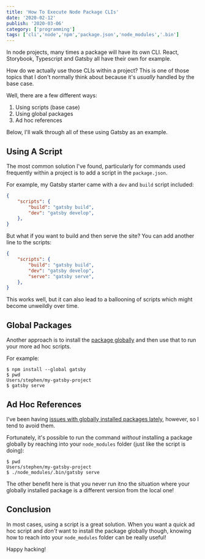```yaml
---
title: 'How To Execute Node Package CLIs'
date: '2020-02-12'
publish: '2020-03-06'
category: ['programming']
tags: ['cli','node','npm','package.json','node_modules','.bin']
---
```


In node projects, many times a package will have its own CLI. React, Storybook, Typescript and Gatsby all have their own for example.

How do we actually use those CLIs within a project? This is one of those topics that I don't normally think about because it's _usually_ handled by the base case.

Well, there are a few different ways:
1. Using scripts (base case)
2. Using global packages
3. Ad hoc references

Below, I'll walk through all of these using Gatsby as an example.

## Using A Script

The most common solution I've found, particularly for commands used frequently within a project is to add a script in the `package.json`.

For example, my Gatsby starter came with a `dev` and `build` script included:
```json:title=./package.json
{
    "scripts": {
        "build": "gatsby build",
        "dev": "gatsby develop",
    },
}
```

But what if you want to build and then serve the site? You can add another line to the scripts:

```json:title=./package.json
{
    "scripts": {
        "build": "gatsby build",
        "dev": "gatsby develop",
        "serve": "gatsby serve",
    },
}
```

This works well, but it can also lead to a ballooning of scripts which might become unweildly over time.

## Global Packages

Another approach is to install the [package globally](../../2019-11-03/global-node-package-management) and then use that to run your more ad hoc scripts.

For example:
```shell
$ npm install --global gatsby
$ pwd
Users/stephen/my-gatsby-project
$ gatsby serve
```

## Ad Hoc References

I've been having [issues with globally installed packages lately](../../2020-02-26/global-node-packages-revised), however, so I tend to avoid them.

Fortunately, it's possible to run the command _without_ installing a package globally by reaching into your `node_modules` folder (just like the script is doing):
```shell
$ pwd
Users/stephen/my-gatsby-project
$ ./node_modules/.bin/gatsby serve
```

The other benefit here is that you never run itno the situation where your globally installed package is a different version from the local one!

## Conclusion

In most cases, using a script is a great solution. When you want a quick ad hoc script and _don't_ want to install the package globally though, knowing how to reach into your `node_modules` folder can be really useful!

Happy hacking!
